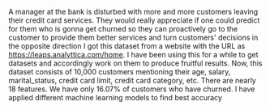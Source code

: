 A manager at the bank is disturbed with more and more customers leaving their credit card services. They would really appreciate if one could predict for them who is gonna get churned so they can proactively go to the customer to provide them better services and turn customers' decisions in the opposite direction
I got this dataset from a website with the URL as https://leaps.analyttica.com/home. I have been using this for a while to get datasets and accordingly work on them to produce fruitful results.
Now, this dataset consists of 10,000 customers mentioning their age, salary, marital_status, credit card limit, credit card category, etc. There are nearly 18 features.
We have only 16.07% of customers who have churned. I have applied different machine learning models to find best accuracy
